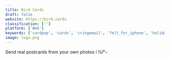 ```yaml
---
title: Bird Cards
draft: false 
website: https://bird.cards
classification: ['']
platform: ['Web']
keywords: ['cardpop', 'cards', 'cringemail', 'felt_for_iphone', 'holidaypost_app', 'local_mail_by_mailjoy', 'mailgun', 'mailjoy', 'mean_mail', 'miniature_mail', 'moo_postcards', 'nanagram', 'neighborhood_postcards', 'paloma_post', 'postacard', 'postcard', 'postcards', 'realmailers', 'scout', 'send_mail_get_mail', 'mailgo', 'pennypost']
image: logo.png
---
```

Send real postcards from your own photos í ½í³¬